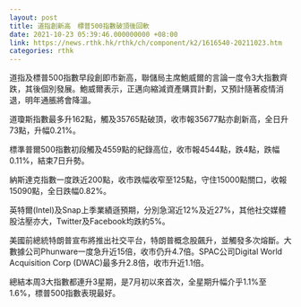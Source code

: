 ```yaml
---
layout: post
title: 道指創新高　標普500指數破頂後回軟
date: 2021-10-23 05:39:46.000000000 +08:00
link: https://news.rthk.hk/rthk/ch/component/k2/1616540-20211023.htm
categories: rthk
---
```


道指及標普500指數早段創即市新高，聯儲局主席鮑威爾的言論一度令3大指數齊跌，其後個別發展。鮑威爾表示，正邁向縮減資產購買計劃，又預計隨著疫情消退，明年通脹將會降溫。

道瓊斯指數最多升162點，觸及35765點破頂，收市報35677點亦創新高，全日升73點，升幅0.21%。

標準普爾500指數初段觸及4559點的紀錄高位，收市報4544點，跌4點，跌幅0.11%，結束7日升勢。

納斯達克指數一度跌近200點，收市跌幅收窄至125點，守住15000點關口，收報15090點，全日跌幅0.82%。

英特爾(Intel)及Snap上季業績遜預期，分別急瀉近12%及近27%，其他社交媒體股沽壓亦大，Twitter及Facebook均跌約5%。

美國前總統特朗普宣布將推出社交平台，特朗普概念股飆升，並觸發多次熔斷。大數據公司Phunware一度急升近15倍，收市仍升4.7倍。SPAC公司Digital World Acquisition Corp (DWAC)最多升2.8倍，收市升近1.1倍。

總結本周3大指數都連升3星期，是7月初以來首次，全星期升幅介乎1.1%至1.6%，標普500指數表現最好。
